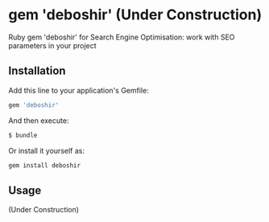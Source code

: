 # gem 'deboshir' (Under Construction)

Ruby gem 'deboshir' for Search Engine Optimisation: work with SEO parameters in your project

## Installation

Add this line to your application's Gemfile:

```ruby
gem 'deboshir'
```

And then execute:

```bash
$ bundle
```

Or install it yourself as:

```ruby
gem install deboshir
```

## Usage

(Under Construction)
